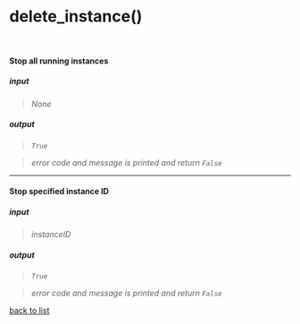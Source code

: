 # **delete_instance()**<br/><br/>



#### Stop all running instances  
##### input
>*None*

##### output
>*`True`*

>*error code and message is printed and return `False`*

---------

#### Stop specified instance ID    
##### input
>*instanceID*

##### output
>*`True`*

>*error code and message is printed and return `False`*

[back to list](../Index.md)

